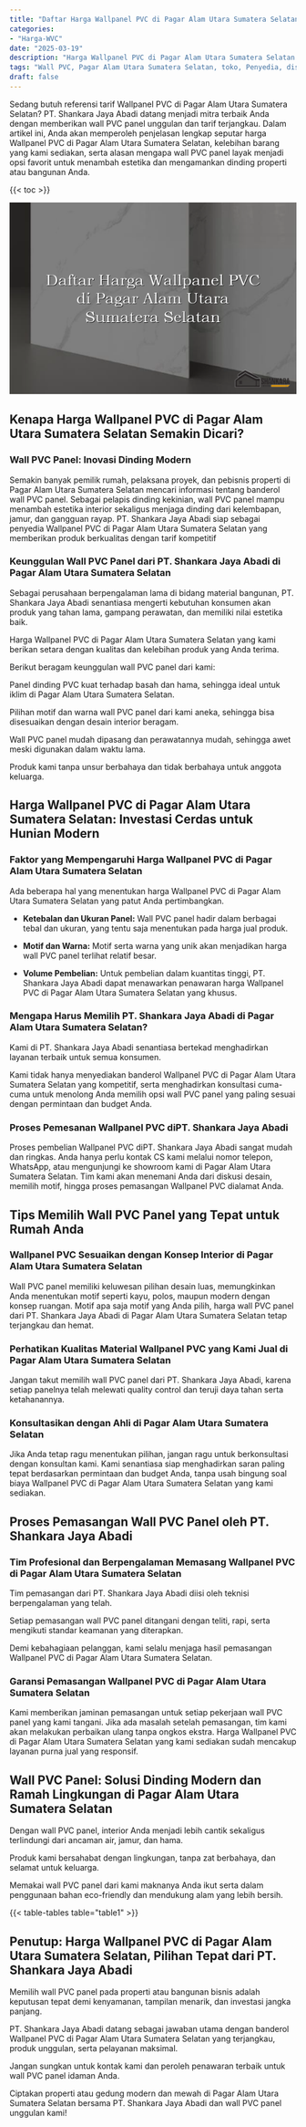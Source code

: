 ```yaml
---
title: "Daftar Harga Wallpanel PVC di Pagar Alam Utara Sumatera Selatan"
categories: 
- "Harga-WVC"
date: "2025-03-19"
description: "Harga Wallpanel PVC di Pagar Alam Utara Sumatera Selatan bagi rumah, office, serta gerai. Produk unggulan, variasi motif, pilihan warna elegan, beserta jasa pemasangan dikerjakan oleh tenaga ahli ahli dan garansi resmi!|Servis penyediaan Wallpanel PVC di Pagar Alam Utara Sumatera Selatan untuk kebutuhan rumah, office, atau gerai, dengan panel unggulan dan penempatan oleh teknisi profesional serta jaminan resmi.|Solusi Wallpanel PVC di Pagar Alam Utara Sumatera Selatan yang terbukti untuk tempat tinggal, office, serta ritel, bersama produk berkualitas dan instalasi ditangani oleh tim profesional dan jaminan resmi.|Distribusi Wallpanel PVC di Pagar Alam Utara Sumatera Selatan untuk tempat tinggal, kantor, dan gerai, dengan produk unggulan dan pemasangan dikerjakan oleh tenaga ahli berpengalaman, disertai dengan garansi resmi.}"
tags: "Wall PVC, Pagar Alam Utara Sumatera Selatan, toko, Penyedia, distributor"
draft: false
---
```


Sedang butuh referensi tarif Wallpanel PVC di Pagar Alam Utara Sumatera Selatan? PT. Shankara Jaya Abadi datang menjadi mitra terbaik Anda dengan memberikan wall PVC panel unggulan dan tarif terjangkau. Dalam artikel ini, Anda akan memperoleh penjelasan lengkap seputar harga Wallpanel PVC di Pagar Alam Utara Sumatera Selatan, kelebihan barang yang kami sediakan, serta alasan mengapa wall PVC panel layak menjadi opsi favorit untuk menambah estetika dan mengamankan dinding properti atau bangunan Anda.

{{< toc >}}

![Daftar Harga Wallpanel PVC di Pagar Alam Utara Sumatera Selatan](/images/Harga-WVC/Daftar-Harga-Wallpanel-PVC-di-Pagar-Alam-Utara-Sumatera-Selatan.png)


## Kenapa Harga Wallpanel PVC di Pagar Alam Utara Sumatera Selatan Semakin Dicari?

### Wall PVC Panel: Inovasi Dinding Modern

Semakin banyak pemilik rumah, pelaksana proyek, dan pebisnis properti di Pagar Alam Utara Sumatera Selatan mencari informasi tentang banderol wall PVC panel. Sebagai pelapis dinding kekinian, wall PVC panel mampu menambah estetika interior sekaligus menjaga dinding dari kelembapan, jamur, dan gangguan rayap. PT. Shankara Jaya Abadi siap sebagai penyedia Wallpanel PVC di Pagar Alam Utara Sumatera Selatan yang memberikan produk berkualitas dengan tarif kompetitif

### Keunggulan Wall PVC Panel dari PT. Shankara Jaya Abadi di Pagar Alam Utara Sumatera Selatan

Sebagai perusahaan berpengalaman lama di bidang material bangunan, PT. Shankara Jaya Abadi senantiasa mengerti kebutuhan konsumen akan produk yang tahan lama, gampang perawatan, dan memiliki nilai estetika baik.

Harga Wallpanel PVC di Pagar Alam Utara Sumatera Selatan yang kami berikan setara dengan kualitas dan kelebihan produk yang Anda terima.

Berikut beragam keunggulan wall PVC panel dari kami:

Panel dinding PVC kuat terhadap basah dan hama, sehingga ideal untuk iklim di Pagar Alam Utara Sumatera Selatan.

Pilihan motif dan warna wall PVC panel dari kami aneka, sehingga bisa disesuaikan dengan desain interior beragam.

Wall PVC panel mudah dipasang dan perawatannya mudah, sehingga awet meski digunakan dalam waktu lama.

Produk kami tanpa unsur berbahaya dan tidak berbahaya untuk anggota keluarga.

## Harga Wallpanel PVC di Pagar Alam Utara Sumatera Selatan: Investasi Cerdas untuk Hunian Modern

### Faktor yang Mempengaruhi Harga Wallpanel PVC di Pagar Alam Utara Sumatera Selatan

Ada beberapa hal yang menentukan harga Wallpanel PVC di Pagar Alam Utara Sumatera Selatan yang patut Anda pertimbangkan.

- **Ketebalan dan Ukuran Panel:** Wall PVC panel hadir dalam berbagai tebal dan ukuran, yang tentu saja menentukan pada harga jual produk.

- **Motif dan Warna:** Motif serta warna yang unik akan menjadikan harga wall PVC panel terlihat relatif besar.

- **Volume Pembelian:** Untuk pembelian dalam kuantitas tinggi, PT. Shankara Jaya Abadi dapat menawarkan penawaran harga Wallpanel PVC di Pagar Alam Utara Sumatera Selatan yang khusus.

### Mengapa Harus Memilih PT. Shankara Jaya Abadi di Pagar Alam Utara Sumatera Selatan?

Kami di PT. Shankara Jaya Abadi senantiasa bertekad menghadirkan layanan terbaik untuk semua konsumen.

Kami tidak hanya menyediakan banderol Wallpanel PVC di Pagar Alam Utara Sumatera Selatan yang kompetitif, serta menghadirkan konsultasi cuma-cuma untuk menolong Anda memilih opsi wall PVC panel yang paling sesuai dengan permintaan dan budget Anda.

### Proses Pemesanan Wallpanel PVC diPT. Shankara Jaya Abadi

Proses pembelian Wallpanel PVC diPT. Shankara Jaya Abadi sangat mudah dan ringkas. Anda hanya perlu kontak CS kami melalui nomor telepon, WhatsApp, atau mengunjungi ke showroom kami di Pagar Alam Utara Sumatera Selatan. Tim kami akan menemani Anda dari diskusi desain, memilih motif, hingga proses pemasangan Wallpanel PVC dialamat Anda.

## Tips Memilih Wall PVC Panel yang Tepat untuk Rumah Anda

### Wallpanel PVC Sesuaikan dengan Konsep Interior di Pagar Alam Utara Sumatera Selatan

Wall PVC panel memiliki keluwesan pilihan desain luas, memungkinkan Anda menentukan motif seperti kayu, polos, maupun modern dengan konsep ruangan. Motif apa saja motif yang Anda pilih, harga wall PVC panel dari PT. Shankara Jaya Abadi di Pagar Alam Utara Sumatera Selatan tetap terjangkau dan hemat.

### Perhatikan Kualitas Material Wallpanel PVC yang Kami Jual di Pagar Alam Utara Sumatera Selatan

Jangan takut memilih wall PVC panel dari PT. Shankara Jaya Abadi, karena setiap panelnya telah melewati quality control dan teruji daya tahan serta ketahanannya.

### Konsultasikan dengan Ahli di Pagar Alam Utara Sumatera Selatan

Jika Anda tetap ragu menentukan pilihan, jangan ragu untuk berkonsultasi dengan konsultan kami. Kami senantiasa siap menghadirkan saran paling tepat berdasarkan permintaan dan budget Anda, tanpa usah bingung soal biaya Wallpanel PVC di Pagar Alam Utara Sumatera Selatan yang kami sediakan.

## Proses Pemasangan Wall PVC Panel oleh PT. Shankara Jaya Abadi

### Tim Profesional dan Berpengalaman Memasang Wallpanel PVC di Pagar Alam Utara Sumatera Selatan

Tim pemasangan dari PT. Shankara Jaya Abadi diisi oleh teknisi berpengalaman yang telah.

Setiap pemasangan wall PVC panel ditangani dengan teliti, rapi, serta mengikuti standar keamanan yang diterapkan.

Demi kebahagiaan pelanggan, kami selalu menjaga hasil pemasangan Wallpanel PVC di Pagar Alam Utara Sumatera Selatan.

### Garansi Pemasangan Wallpanel PVC di Pagar Alam Utara Sumatera Selatan

Kami memberikan jaminan pemasangan untuk setiap pekerjaan wall PVC panel yang kami tangani. Jika ada masalah setelah pemasangan, tim kami akan melakukan perbaikan ulang tanpa ongkos ekstra. Harga Wallpanel PVC di Pagar Alam Utara Sumatera Selatan yang kami sediakan sudah mencakup layanan purna jual yang responsif.

## Wall PVC Panel: Solusi Dinding Modern dan Ramah Lingkungan di Pagar Alam Utara Sumatera Selatan

Dengan wall PVC panel, interior Anda menjadi lebih cantik sekaligus terlindungi dari ancaman air, jamur, dan hama.

Produk kami bersahabat dengan lingkungan, tanpa zat berbahaya, dan selamat untuk keluarga.

Memakai wall PVC panel dari kami maknanya Anda ikut serta dalam penggunaan bahan eco-friendly dan mendukung alam yang lebih bersih.

{{< table-tables table="table1" >}}

## Penutup: Harga Wallpanel PVC di Pagar Alam Utara Sumatera Selatan, Pilihan Tepat dari PT. Shankara Jaya Abadi

Memilih wall PVC panel pada properti atau bangunan bisnis adalah keputusan tepat demi kenyamanan, tampilan menarik, dan investasi jangka panjang.

PT. Shankara Jaya Abadi datang sebagai jawaban utama dengan banderol Wallpanel PVC di Pagar Alam Utara Sumatera Selatan yang terjangkau, produk unggulan, serta pelayanan maksimal.

Jangan sungkan untuk kontak kami dan peroleh penawaran terbaik untuk wall PVC panel idaman Anda.

Ciptakan properti atau gedung modern dan mewah di Pagar Alam Utara Sumatera Selatan bersama PT. Shankara Jaya Abadi dan wall PVC panel unggulan kami!